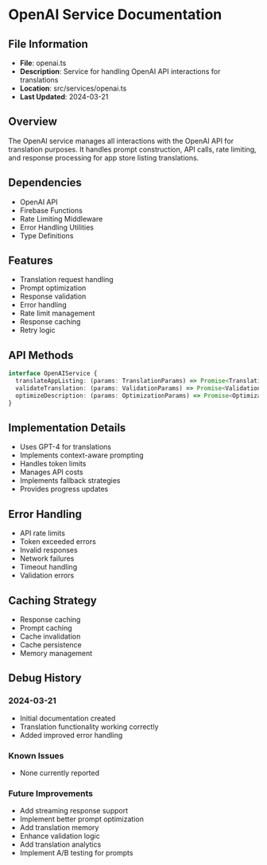 # OpenAI Service Documentation

## File Information
- **File**: openai.ts
- **Description**: Service for handling OpenAI API interactions for translations
- **Location**: src/services/openai.ts
- **Last Updated**: 2024-03-21

## Overview
The OpenAI service manages all interactions with the OpenAI API for translation purposes. It handles prompt construction, API calls, rate limiting, and response processing for app store listing translations.

## Dependencies
- OpenAI API
- Firebase Functions
- Rate Limiting Middleware
- Error Handling Utilities
- Type Definitions

## Features
- Translation request handling
- Prompt optimization
- Response validation
- Error handling
- Rate limit management
- Response caching
- Retry logic

## API Methods
```typescript
interface OpenAIService {
  translateAppListing: (params: TranslationParams) => Promise<TranslationResult>;
  validateTranslation: (params: ValidationParams) => Promise<ValidationResult>;
  optimizeDescription: (params: OptimizationParams) => Promise<OptimizationResult>;
}
```

## Implementation Details
- Uses GPT-4 for translations
- Implements context-aware prompting
- Handles token limits
- Manages API costs
- Implements fallback strategies
- Provides progress updates

## Error Handling
- API rate limits
- Token exceeded errors
- Invalid responses
- Network failures
- Timeout handling
- Validation errors

## Caching Strategy
- Response caching
- Prompt caching
- Cache invalidation
- Cache persistence
- Memory management

## Debug History

### 2024-03-21
- Initial documentation created
- Translation functionality working correctly
- Added improved error handling

### Known Issues
- None currently reported

### Future Improvements
- Add streaming response support
- Implement better prompt optimization
- Add translation memory
- Enhance validation logic
- Add translation analytics
- Implement A/B testing for prompts 